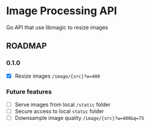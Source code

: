 # Image Processing API

Go API that use libmagic to resize images

## ROADMAP

### 0.1.0
- [x]  Resize images  `/image/{src}?w=400` 


### Future features
- [ ] Serve images from local `/static` folder
- [ ] Secure access to local `statuc` folder
- [ ] Downsample image quality `/image/{src}?w=400&q=75` 
